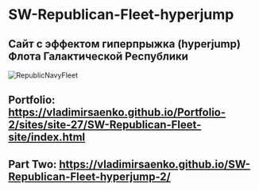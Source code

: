 # SW-Republican-Fleet-hyperjump

## Сайт с эффектом  гиперпрыжка (hyperjump) Флота Галактической Республики

![RepublicNavyFleet](https://user-images.githubusercontent.com/56477695/115123728-08360b80-9fc7-11eb-9627-052630c71aab.png)

## Portfolio: https://vladimirsaenko.github.io/Portfolio-2/sites/site-27/SW-Republican-Fleet-site/index.html

## Part Two: https://vladimirsaenko.github.io/SW-Republican-Fleet-hyperjump-2/ 
